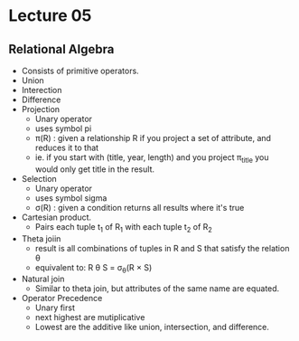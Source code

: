# Lecture 05

## Relational Algebra
* Consists of primitive operators.
* Union
* Interection
* Difference
* Projection
	* Unary operator
	* uses symbol pi
	* π(R) : given a relationship R if you project a set of attribute, and
	  reduces it to that
	* ie. if you start with (title, year, length) and you project
	  π<sub>title</sub> you would only get title in the result.
* Selection
	* Unary operator
	* uses symbol sigma
	* σ(R) : given a condition returns all results where it's true
* Cartesian product.
	* Pairs each tuple t<sub>1</sub> of R<sub>1</sub> with each tuple
	  t<sub>2</sub> of R<sub>2</sub> 
* Theta joiin
	* result is all combinations of tuples in R and S that satisfy the relation
	  θ 
	* equivalent to: R θ S = σ<sub>θ</sub>(R × S)
* Natural join
	* Similar to theta join, but attributes of the same name are equated.
* Operator Precedence
	* Unary first
	* next highest are mutiplicative
	* Lowest are the additive like union, intersection, and difference.
